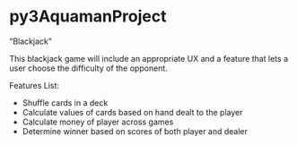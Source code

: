 # py3AquamanProject
“Blackjack”

This blackjack game will include an appropriate UX and a feature that lets a user choose the difficulty of the opponent.

Features List:
- Shuffle cards in a deck
- Calculate values of cards based on hand dealt to the player
- Calculate money of player across games
- Determine winner based on scores of both player and dealer
